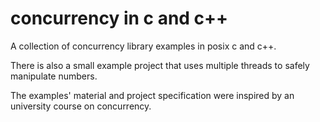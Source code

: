 # concurrency in c and c++
A collection of concurrency library examples in posix c and c++.

There is also a small example project that uses multiple threads to safely manipulate numbers.

The examples' material and project specification were inspired by an university course on concurrency.
